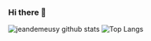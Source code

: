 ### Hi there 👋

![jeandemeusy github stats](https://github-readme-stats.vercel.app/api?username=jeandemeusy&hide_title=true&hide_border=false&count_private=true&show_icons=true&include_all_commits=true&theme=dark&hide=stars)
![Top Langs](https://github-readme-stats.vercel.app/api/top-langs/?username=jeandemeusy&layout=compact&theme=dark)
